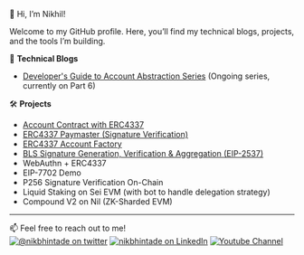 👋 Hi, I’m Nikhil!<br>

Welcome to my GitHub profile. Here, you’ll find my technical blogs, projects, and the tools I’m building.

📝 **Technical Blogs**

- [Developer's Guide to Account Abstraction Series](https://medium.com/@nikbhintade/list/developers-guide-to-erc4337-d34102dd0c5a) (Ongoing series, currently on Part 6)

🛠️ **Projects**
- [Account Contract with ERC4337](https://github.com/nikbhintade/erc4337-simple-account)
- [ERC4337 Paymaster (Signature Verification)](https://github.com/nikbhintade/erc4337-simple-paymaster)
- [ERC4337 Account Factory](https://github.com/nikbhintade/account-factory)
- [BLS Signature Generation, Verification & Aggregation (EIP-2537)](https://github.com/nikbhintade/bls-verification-eip-2537)
- WebAuthn + ERC4337
- EIP-7702 Demo
- P256 Signature Verification On-Chain
- Liquid Staking on Sei EVM (with bot to handle delegation strategy)
- Compound V2 on Nil (ZK-Sharded EVM)

---

📫 Feel free to reach out to me!
<br>
<a href="https://twitter.com/nikbhintade">![@nikbhintade on twitter](https://img.shields.io/badge/Twitter-1DA1F2?style=for-the-badge&logo=twitter&logoColor=white)</a>
<a href="https://www.linkedin.com/in/nikbhintade/">![nikbhintade on LinkedIn](https://img.shields.io/badge/LinkedIn-0077B5?style=for-the-badge&logo=linkedin&logoColor=white)</a>
<a href="https://www.youtube.com/@decryptedbytes">![Youtube Channel](https://img.shields.io/badge/YouTube-FF0000?style=for-the-badge&logo=youtube&logoColor=white)</a>
